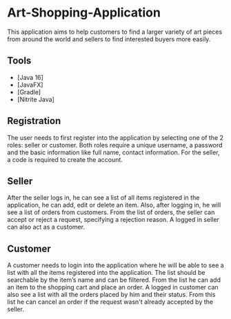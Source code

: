 # Art-Shopping-Application
This application aims to help customers to find a larger variety of art pieces from around the world and sellers to find interested buyers more easily.

## Tools
* [Java 16]
* [JavaFX]
* [Gradle]
* [Nitrite Java]

## Registration
The user needs to first register into the application by selecting one of the 2 roles: seller or customer. Both roles require a unique username, a password and the basic information like full name, contact information. For the seller, a code is required to create the account.

## Seller
After the seller logs in, he can see a list of all items registered in the application, he can add, edit or delete an item. 
Also, after logging in, he will see a list of orders from customers. 
From the list of orders, the seller can accept or reject a request, specifying a rejection reason.
A logged in seller can also act as a customer. 

## Customer
A customer needs to login into the application where he will be able to see a list with all the items registered into the application. The list should be searchable by the item’s name and can be filtered. From the list he can add an item to the shopping cart and place an order.
A logged in customer can also see a list with all the orders placed by him and their status. From this list he can cancel an order if the request wasn't already accepted by the seller.
